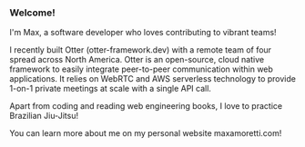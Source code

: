 ### Welcome!

I'm Max, a software developer who loves contributing to vibrant teams!

I recently built Otter (otter-framework.dev) with a remote team of four spread across North America.
Otter is an open-source, cloud native framework to easily integrate peer-to-peer communication within web applications.
It relies on WebRTC and AWS serverless technology to provide 1-on-1 private meetings at scale with a single API call.

Apart from coding and reading web engineering books, I love to practice Brazilian Jiu-Jitsu!

You can learn more about me on my personal website maxamoretti.com!
